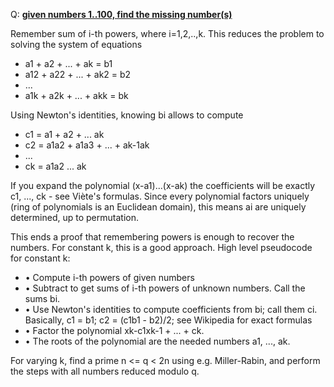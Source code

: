 Q: [**given numbers 1..100, find the missing number(s)**](http://stackoverflow.com/questions/3492302/easy-interview-question-got-harder-given-numbers-1-100-find-the-missing-numbe?rq=1)

Remember sum of i-th powers, where i=1,2,..,k. This reduces the problem to solving the system of equations

-  a1 + a2 + ... + ak = b1
-  a12 + a22 + ... + ak2 = b2
-  ...
-  a1k + a2k + ... + akk = bk

Using Newton's identities, knowing bi allows to compute

- c1 = a1 + a2 + ... ak
- c2 = a1a2 + a1a3 + ... + ak-1ak
- ...
- ck = a1a2 ... ak

If you expand the polynomial (x-a1)...(x-ak) the coefficients will be exactly c1, ..., ck - see Viète's formulas. 
Since every polynomial factors uniquely (ring of polynomials is an Euclidean domain), this means ai are uniquely determined,
up to permutation.

This ends a proof that remembering powers is enough to recover the numbers. For constant k, this is a good approach.
High level pseudocode for constant k:

- •	Compute i-th powers of given numbers
- •	Subtract to get sums of i-th powers of unknown numbers. Call the sums bi.
- •	Use Newton's identities to compute coefficients from bi; call them ci. Basically, c1 = b1; c2 = (c1b1 - b2)/2; 
  see Wikipedia for exact formulas
- •	Factor the polynomial xk-c1xk-1 + ... + ck.
- •	The roots of the polynomial are the needed numbers a1, ..., ak.

For varying k, find a prime n <= q < 2n using e.g. Miller-Rabin, and perform the steps with all numbers reduced modulo q.
